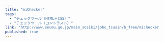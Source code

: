 ```yaml
---
title: "miChecker"
tags:
  - "チェックツール（HTML＋CSS）"
  - "チェックツール（コントラスト）"
link: "http://www.soumu.go.jp/main_sosiki/joho_tsusin/b_free/michecker.html"
published: true
---
```

